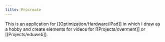 ```yaml
---
title: Procreate
---
```

This is an application for [[Optimization/Hardware/iPad]] in which I draw as a hobby and create elements for videos for [[Projects/overment]] or [[Projects/eduweb]].
